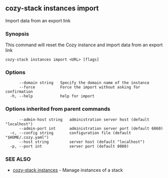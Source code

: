 ## cozy-stack instances import

Import data from an export link

### Synopsis

This command will reset the Cozy instance and import data from an export link

```
cozy-stack instances import <URL> [flags]
```

### Options

```
      --domain string   Specify the domain name of the instance
      --force           Force the import without asking for confirmation
  -h, --help            help for import
```

### Options inherited from parent commands

```
      --admin-host string   administration server host (default "localhost")
      --admin-port int      administration server port (default 6060)
  -c, --config string       configuration file (default "$HOME/.cozy.yaml")
      --host string         server host (default "localhost")
  -p, --port int            server port (default 8080)
```

### SEE ALSO

* [cozy-stack instances](cozy-stack_instances.md)	 - Manage instances of a stack

